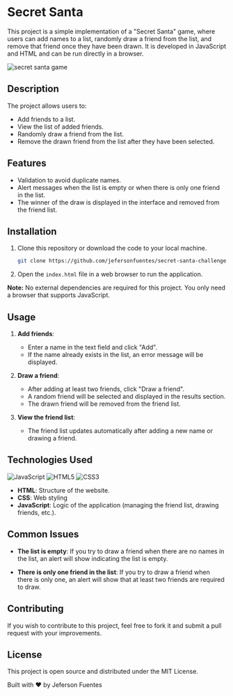 # Secret Santa

This project is a simple implementation of a "Secret Santa" game, where users can add names to a list, randomly draw a friend from the list, and remove that friend once they have been drawn. It is developed in JavaScript and HTML and can be run directly in a browser.

![secret santa game](https://github.com/user-attachments/assets/1fa51ed2-da03-4aa7-a105-a6774d3e5ddc)


## Description

The project allows users to:
- Add friends to a list.
- View the list of added friends.
- Randomly draw a friend from the list.
- Remove the drawn friend from the list after they have been selected.

## Features

- Validation to avoid duplicate names.
- Alert messages when the list is empty or when there is only one friend in the list.
- The winner of the draw is displayed in the interface and removed from the friend list.

## Installation

1. Clone this repository or download the code to your local machine.
   
   ```bash
   git clone https://github.com/jefersonfuentes/secret-santa-challenge.git
   ```
2. Open the `index.html` file in a web browser to run the application.

**Note:** No external dependencies are required for this project. You only need a browser that supports JavaScript.

## Usage

1. **Add friends**: 
   - Enter a name in the text field and click "Add".
   - If the name already exists in the list, an error message will be displayed.

2. **Draw a friend**:
   - After adding at least two friends, click "Draw a friend".
   - A random friend will be selected and displayed in the results section.
   - The drawn friend will be removed from the friend list.

3. **View the friend list**: 
   - The friend list updates automatically after adding a new name or drawing a friend.

## Technologies Used

![JavaScript](https://img.shields.io/badge/javascript-%23323330.svg?style=for-the-badge&logo=javascript&logoColor=%23F7DF1E) ![HTML5](https://img.shields.io/badge/html5-%23E34F26.svg?style=for-the-badge&logo=html5&logoColor=white) ![CSS3](https://img.shields.io/badge/css3-%231572B6.svg?style=for-the-badge&logo=css3&logoColor=white)  


- **HTML**: Structure of the website.
- **CSS**: Web styling
- **JavaScript**: Logic of the application (managing the friend list, drawing friends, etc.).

## Common Issues

- **The list is empty**: If you try to draw a friend when there are no names in the list, an alert will show indicating the list is empty.
  
- **There is only one friend in the list**: If you try to draw a friend when there is only one, an alert will show that at least two friends are required to draw.

## Contributing

If you wish to contribute to this project, feel free to fork it and submit a pull request with your improvements.

## License

This project is open source and distributed under the MIT License.


Built with ❤️ by Jeferson Fuentes
